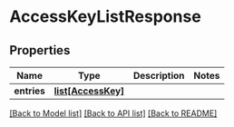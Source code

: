 # AccessKeyListResponse

## Properties
Name | Type | Description | Notes
------------ | ------------- | ------------- | -------------
**entries** | [**list[AccessKey]**](AccessKey.md) |  | 

[[Back to Model list]](../README.md#documentation-for-models) [[Back to API list]](../README.md#documentation-for-api-endpoints) [[Back to README]](../README.md)

